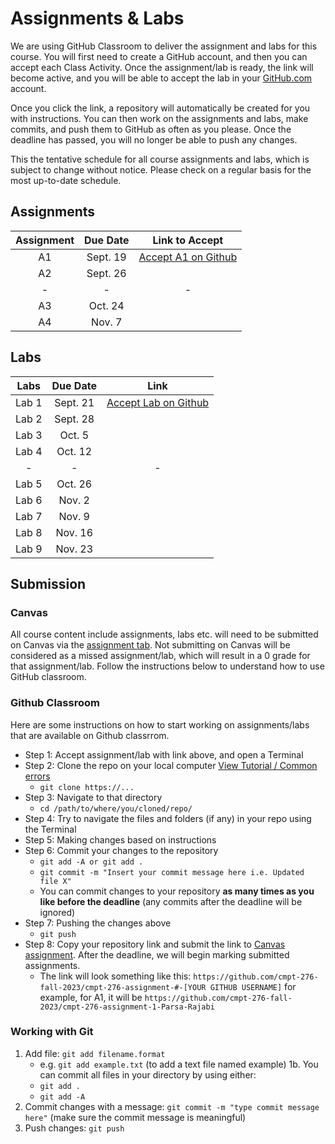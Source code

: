 # Assignments & Labs

We are using GitHub Classroom to deliver the assignment and labs for this course. You will first need to create a GitHub account, and then you can accept each Class Activity. Once the assignment/lab is ready, the link will become active, and you will be able to accept the lab in your [GitHub.com](https://github.com/) account.

Once you click the link, a repository will automatically be created for you with instructions. You can then work on the assignments and labs, make commits, and push them to GitHub as often as you please. Once the deadline has passed, you will no longer be able to push any changes.

This the tentative schedule for all course assignments and labs, which is subject to change without notice. Please check on a regular basis for the most up-to-date schedule.

## Assignments

| Assignment | Due Date |     Link to Accept      |
| :--------: | :------: | :---------------------: |
|     A1     | Sept. 19 | [Accept A1 on Github](https://classroom.github.com/a/2d3oYpD) |
|     A2     | Sept. 26 |                         |
|     -      |    -     |            -            |
|     A3     | Oct. 24  |                         |
|     A4     |  Nov. 7  |                         |

## Labs

| Labs  | Due Date |           Link           |
| :---: | :------: | :----------------------: |
| Lab 1 | Sept. 21 | [Accept Lab on Github]() |
| Lab 2 | Sept. 28 |                          |
| Lab 3 |  Oct. 5  |                          |
| Lab 4 | Oct. 12  |                          |
|   -   |    -     |            -             |
| Lab 5 | Oct. 26  |                          |
| Lab 6 |  Nov. 2  |                          |
| Lab 7 |  Nov. 9  |                          |
| Lab 8 | Nov. 16  |                          |
| Lab 9 | Nov. 23  |                          |

## Submission

### Canvas

All course content include assignments, labs etc. will need to be submitted on Canvas via the [assignment tab](https://canvas.sfu.ca/courses/79650/assignments). Not submitting on Canvas will be considered as a missed assignment/lab, which will result in a 0 grade for that assignment/lab. Follow the instructions below to understand how to use GitHub classroom.

### Github Classroom

Here are some instructions on how to start working on assignments/labs that are available on Github classrrom.

- Step 1: Accept assignment/lab with link above, and open a Terminal
- Step 2: Clone the repo on your local computer [View Tutorial / Common errors](https://docs.github.com/en/repositories/creating-and-managing-repositories/cloning-a-repository)
  - `git clone https://...`
- Step 3: Navigate to that directory 
  - `cd /path/to/where/you/cloned/repo/`
- Step 4: Try to navigate the files and folders (if any) in your repo using the Terminal
- Step 5: Making changes based on instructions 
- Step 6: Commit your changes to the repository 
  - `git add -A or git add .`
  - `git commit -m "Insert your commit message here i.e. Updated file X"`
  - You can commit changes to your repository **as many times as you like before the deadline** (any commits after the deadline will be ignored)
- Step 7: Pushing the changes above
  - `git push`
- Step 8: Copy your repository link and submit the link to [Canvas assignment](https://canvas.sfu.ca/courses/79650/assignments). After the deadline, we will begin marking submitted assignments.
  - The link will look something like this: `https://github.com/cmpt-276-fall-2023/cmpt-276-assignment-#-[YOUR GITHUB USERNAME]` for example, for A1, it will be `https://github.com/cmpt-276-fall-2023/cmpt-276-assignment-1-Parsa-Rajabi`

### Working with Git

1. Add file: `git add filename.format`
    - e.g. `git add example.txt` (to add a text file named example)
    1b. You can commit all files in your directory by using either:
     - `git add .`
     - `git add -A`
2. Commit changes with a message: `git commit -m "type commit message here"` (make sure the commit message is meaningful)
3. Push changes: `git push`